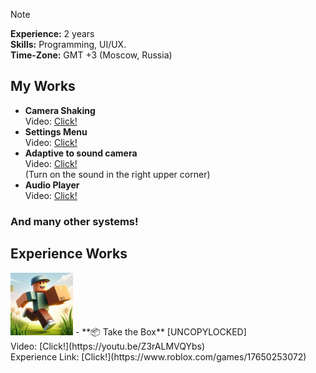 > [!Note]
> **Experience:** 2 years<br>
> **Skills:** Programming, UI/UX.<br>
> **Time-Zone:** GMT +3 (Moscow, Russia)

## My Works

 - **Camera Shaking**<br>
Video: [Click!](https://i.imgur.com/BuyIHhr.mp4)
 - **Settings Menu**<br>
Video: [Click!](https://i.imgur.com/LZUEFMo.mp4)
 - **Adaptive to sound camera**<br>
Video: [Click!](https://imgur.com/6fR2ygd)<br> (Turn on the sound in the right upper corner)<br>
 - **Audio Player**<br>
Video: [Click!](https://imgur.com/a/T9FZu7O)
### And many other systems!

## Experience Works

<img src="https://github.com/0x800A001E/folio/blob/main/assets/f3773ae4-7130-41ad-b171-89a0883c74fc.png" width="100" height="100">
 - **📦 Take the Box** [UNCOPYLOCKED]<br>
Video: [Click!](https://youtu.be/Z3rALMVQYbs)<br>
Experience Link: [Click!](https://www.roblox.com/games/17650253072)
